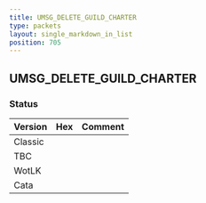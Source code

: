 ```yaml
---
title: UMSG_DELETE_GUILD_CHARTER
type: packets
layout: single_markdown_in_list
position: 705
---
```


## UMSG_DELETE_GUILD_CHARTER

### Status

Version | Hex | Comment
---------- | ---------- | ---------- 
Classic |  |  
TBC |  |  
WotLK |  |  
Cata |  |  
